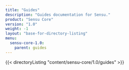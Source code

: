 ```yaml
---
title: "Guides"
description: "Guides documentation for Sensu."
product: "Sensu Core"
version: "1.0"
weight: -1
layout: "base-for-directory-listing"
menu:
  sensu-core-1.0:
    parent: guides
---
```


{{< directoryListing "content/sensu-core/1.0/guides" >}}
